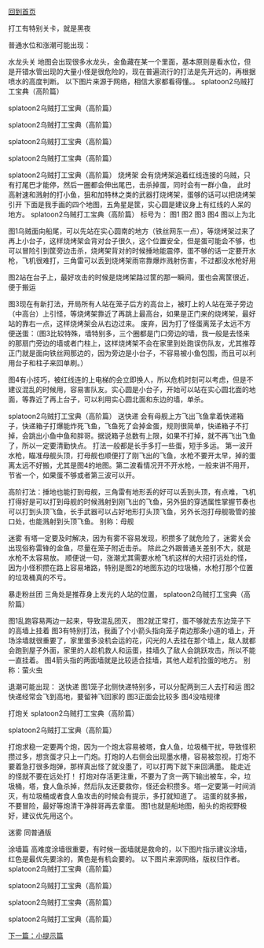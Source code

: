 [回到首页](/salmonrun)

打工有特别关卡，就是黑夜

普通水位和涨潮可能出现：

水龙头关
地图会出现很多水龙头，金鱼藏在某一个里面，基本原则是看水位，但是开错水管出现的大量小怪是很危险的，现在普遍流行的打法是先开远的，再根据喷水的高度判断。
以下图片来源于网络，相信大家都看得懂。。
splatoon2乌贼打工宝典（高阶篇）

splatoon2乌贼打工宝典（高阶篇）

splatoon2乌贼打工宝典（高阶篇）

splatoon2乌贼打工宝典（高阶篇）

splatoon2乌贼打工宝典（高阶篇）




splatoon2乌贼打工宝典（高阶篇）
烧烤架
会有烧烤架追着红线连接的乌贼，只有打尾巴才能停，然后一圈都会伸出尾巴，击杀掉蛋，同时会有一群小鱼，
此时高射速和溅射的打小鱼，狙和加特林之类的武器打烧烤架，蛋够的话可以把烧烤架引开
下面是我手画的四个地图，五角星是筐，实心圆是建议身上有红线的人呆的地方。
splatoon2乌贼打工宝典（高阶篇）
标号为：
图1 图2
图3 图4
图以上为北

图1乌贼面向船尾，可以先站在实心圆南的地方（铁丝网东一点），等烧烤架过来了再上小台子，这样烧烤架会背对台子很久，这个位置安全，但是蛋可能会不够，也可以冒险引到筐旁边击杀，烧烤架背对的时候捶地能震停，蛋不够的话一定要开水枪，飞机很难打，三角雷可以丢到烧烤架雨帘靠爆炸溅射伤害，不过都没水枪好用

图2站在台子上，最好攻击的时候是烧烤架路过筐的那一瞬间，蛋也会离筐很近，便于搬运

图3现在有新打法，开局所有人站在笼子后方的高台上，被盯上的人站在笼子旁边（中高台）上引怪，等烧烤架靠近了再跳上最高台，如果是正门来的烧烤架，最好站的靠右一点，这样烧烤架会从右边过来。
废弃，因为打了怪蛋离笼子太远不方便送蛋：（图3比较特殊，墙特别多，三个圈都是门口旁边的墙，我一般是去怪来的那扇门旁边的墙或者门柱上，这样烧烤架不会在家里到处跑误伤队友，尤其推荐正门就是面向铁丝网那边的，因为旁边是小台子，不容易被小鱼包围，而且可以利用台子和柱子来回单刷。）

图4有小技巧，被红线连的上电梯的会立即换人，所以危机时刻可以考虑，但是不建议混乱的时候用，容易害队友。实心圆是小台子，开始可以站在实心圆北面的地面，等靠近了再上台子，可以利用实心圆北面和东边的墙，单杀。






splatoon2乌贼打工宝典（高阶篇）
送快递
会有母舰上方飞出飞鱼拿着快递箱子，快递箱子打爆能炸死飞鱼，飞鱼死了会掉金蛋，规则很简单，快递箱子不打掉，会跳出小鱼中鱼和胖哥。据说箱子总数有上限，如果不打掉，就不再飞出飞鱼了，所以一定要清勤快点。
打法一般都是长手多打一些蛋，短手多运。
第一波开水枪，瞄准母舰头顶，打母舰也顺便打了刚飞出的飞鱼，水枪不要开太早，掉的蛋离太远不好搬，尤其是图4的地图。第二波看情况开不开水枪，一般来讲不用开，节省一个，如果蛋不够或者第三波可以开。

高阶打法：捶地也能打到母舰，三角雷有地形丢的好可以丢到头顶，有点难，飞机打得好是可以打到母舰的时候溅射到刚飞出的飞鱼，另外狙的穿透属性掌握节奏也可以打到头顶飞鱼，长手武器可以占好地形打头顶飞鱼，另外长泡打母舰吸管的接口处，也能溅射到头顶飞鱼。
别称：母舰




迷雾
有塔一定要及时解决，因为有雾不容易发现，积攒多了就危险了，迷雾关会出现俗称雷锋的金鱼，尽量在笼子附近击杀。
除此之外跟普通关差别不大，就是水枪不太容易放。
顺便说一句，涨潮尤其需要水枪飞机这样的大招打远处的怪，因为小怪积攒在路上容易堵路，特别是图2的地图东边的垃圾桶，水枪打那个位置的垃圾桶真的不亏。



暴走粉丝团
三角处是推荐身上发光的人站的位置，
splatoon2乌贼打工宝典（高阶篇）

图1乱跑容易两边一起来，导致混乱团灭，
图2就正常打，蛋不够就去东边笼子下的高墙上挂着
图3有特别打法，我画了个小箭头指向笼子南边那条小道的墙上，开场涂墙就很重要了，家里蛋多没机会运的花，闪光的人去挂在那个墙上，敌人就都会跑到屋子外面，家里的人趁机救人和运蛋，挂墙久了敌人会跳跃攻击，所以不能一直挂着。
图4箭头指的两面墙就是比较适合挂墙，其他人趁机捡蛋的地方。
别称：萤火虫




退潮可能出现：
送快递
图1笼子北侧快递特别多，可以分配两到三人去打和运
图2快递经常会飞到高地，要留神飞回家的
图3正面会比较多
图4没啥规律



打炮关
splatoon2乌贼打工宝典（高阶篇）

splatoon2乌贼打工宝典（高阶篇）

打炮求稳一定要两个炮，因为一个炮太容易被塔，食人鱼，垃圾桶干扰，导致怪积攒过多，想贪蛋才只上一门炮。打炮的人右侧会出现墨水槽，容易被忽视，打炮不要着急打很多炮弹，那样真出怪了就没墨了，可以打两下就下来回满墨。
能走近的怪就不要在远处打！
打炮对存活更注重，不要为了贪一两下输出被车，伞，垃圾桶，塔，食人鱼杀掉，然后队友还要救你，怪还会积攒多。塔一定要第一时间消灭，有垃圾桶或者食人鱼攻击的时候会有提示，多打就知道了。
运蛋的就多搬，不要冒险，最好等炮清干净胖哥再去拿蛋。
图1也就是船地图，船头的炮视野极好，建议优先用这个。


迷雾
同普通版

涂墙篇
高难度涂墙很重要，有时候一面墙就是救命的，以下图片指示建议涂墙，红色是最优先要涂的，黄色是有机会要的。
以下图片来源网络，版权归作者。
splatoon2乌贼打工宝典（高阶篇）

splatoon2乌贼打工宝典（高阶篇）

splatoon2乌贼打工宝典（高阶篇）

splatoon2乌贼打工宝典（高阶篇）


[下一篇：小提示篇](/salmonrun/tips/index.html)
